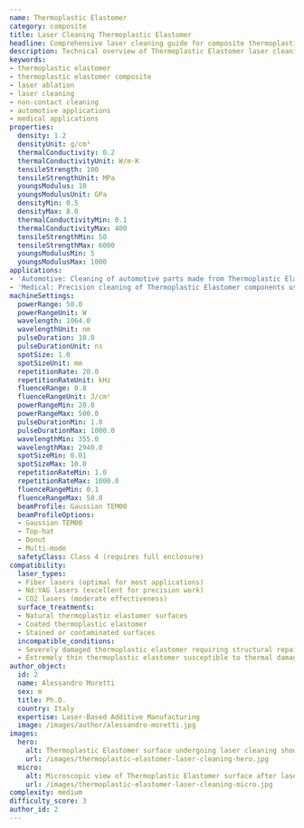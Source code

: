 ```yaml
---
name: Thermoplastic Elastomer
category: composite
title: Laser Cleaning Thermoplastic Elastomer
headline: Comprehensive laser cleaning guide for composite thermoplastic elastomer
description: Technical overview of Thermoplastic Elastomer laser cleaning applications and parameters
keywords:
- thermoplastic elastomer
- thermoplastic elastomer composite
- laser ablation
- laser cleaning
- non-contact cleaning
- automotive applications
- medical applications
properties:
  density: 1.2
  densityUnit: g/cm³
  thermalConductivity: 0.2
  thermalConductivityUnit: W/m·K
  tensileStrength: 100
  tensileStrengthUnit: MPa
  youngsModulus: 10
  youngsModulusUnit: GPa
  densityMin: 0.5
  densityMax: 8.0
  thermalConductivityMin: 0.1
  thermalConductivityMax: 400
  tensileStrengthMin: 50
  tensileStrengthMax: 6000
  youngsModulusMin: 5
  youngsModulusMax: 1000
applications:
- 'Automotive: Cleaning of automotive parts made from Thermoplastic Elastomer to remove mold release agents and surface contaminants'
- 'Medical: Precision cleaning of Thermoplastic Elastomer components used in medical devices for sterilization and surface preparation'
machineSettings:
  powerRange: 50.0
  powerRangeUnit: W
  wavelength: 1064.0
  wavelengthUnit: nm
  pulseDuration: 10.0
  pulseDurationUnit: ns
  spotSize: 1.0
  spotSizeUnit: mm
  repetitionRate: 20.0
  repetitionRateUnit: kHz
  fluenceRange: 0.8
  fluenceRangeUnit: J/cm²
  powerRangeMin: 20.0
  powerRangeMax: 500.0
  pulseDurationMin: 1.0
  pulseDurationMax: 1000.0
  wavelengthMin: 355.0
  wavelengthMax: 2940.0
  spotSizeMin: 0.01
  spotSizeMax: 10.0
  repetitionRateMin: 1.0
  repetitionRateMax: 1000.0
  fluenceRangeMin: 0.1
  fluenceRangeMax: 50.0
  beamProfile: Gaussian TEM00
  beamProfileOptions:
  - Gaussian TEM00
  - Top-hat
  - Donut
  - Multi-mode
  safetyClass: Class 4 (requires full enclosure)
compatibility:
  laser_types:
  - Fiber lasers (optimal for most applications)
  - Nd:YAG lasers (excellent for precision work)
  - CO2 lasers (moderate effectiveness)
  surface_treatments:
  - Natural thermoplastic elastomer surfaces
  - Coated thermoplastic elastomer
  - Stained or contaminated surfaces
  incompatible_conditions:
  - Severely damaged thermoplastic elastomer requiring structural repair
  - Extremely thin thermoplastic elastomer susceptible to thermal damage
author_object:
  id: 2
  name: Alessandro Moretti
  sex: m
  title: Ph.D.
  country: Italy
  expertise: Laser-Based Additive Manufacturing
  image: /images/author/alessandro-moretti.jpg
images:
  hero:
    alt: Thermoplastic Elastomer surface undergoing laser cleaning showing precise contamination removal
    url: /images/thermoplastic-elastomer-laser-cleaning-hero.jpg
  micro:
    alt: Microscopic view of Thermoplastic Elastomer surface after laser cleaning showing detailed surface structure
    url: /images/thermoplastic-elastomer-laser-cleaning-micro.jpg
complexity: medium
difficulty_score: 3
author_id: 2
---
```

